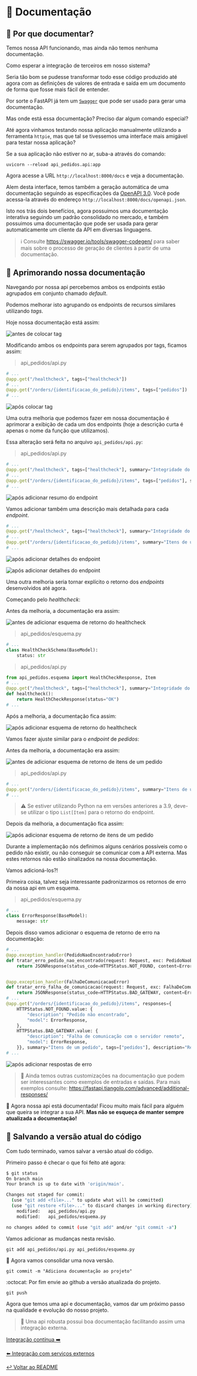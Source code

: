 # 📜 Documentação

## 📖 Por que documentar?

Temos nossa API funcionando, mas ainda não temos nenhuma documentação.

Como esperar a integração de terceiros em nosso sistema?

Seria tão bom se pudesse transformar todo esse código produzido até agora com as definições de valores de entrada e saída em um documento de forma que fosse mais fácil de entender.

Por sorte o FastAPI já tem um [`Swagger`](https://fastapi.tiangolo.com/tutorial/swagger-ui/) que pode ser usado para gerar uma documentação.

Mas onde está essa documentação? Preciso dar algum comando especial?

Até agora vinhamos testando nossa aplicação manualmente utilizando a ferramenta `httpie`, mas que tal se tivessemos uma interface mais amigável para testar nossa aplicação?

Se a sua aplicação não estiver no ar, suba-a através do comando:

```
uvicorn --reload api_pedidos.api:app
```

Agora acesse a URL `http://localhost:8000/docs` e veja a documentação.

Alem desta interface, temos também a geração automática de uma documentação seguindo as especificações da [OpenAPI 3.0](https://swagger.io/specification/). Você pode acessa-la através do endereço `http://localhost:8000/docs/openapi.json`.

Isto nos trás dois benefícios, agora possuimos uma documentação interativa seguindo um padrão consolidado no mercado, e também possuimos uma documentação que pode ser usada para gerar automaticamente um cliente da API em diversas linguagens.

> ℹ️ Consulte https://swagger.io/tools/swagger-codegen/ para saber mais sobre o processo de geração de clientes à partir de uma documentação.

## 📔 Aprimorando nossa documentação

Navegando por nossa api percebemos ambos os endpoints estão agrupados em conjunto chamado _default_.

Podemos melhorar isto agrupando os endpoints de recursos similares utilizando _tags_.

Hoje nossa documentação está assim:

![antes de colocar tag](imgs/antes_tag.png)

Modificando ambos os endpoints para serem agrupados por tags, ficamos assim:

> api_pedidos/api.py
```python
# ...
@app.get("/healthcheck", tags=["healthcheck"])
# ...
@app.get("/orders/{identificacao_do_pedido}/items", tags=["pedidos"])
# ...
```

![após colocar tag](imgs/apos_tag.png)

Uma outra melhoria que podemos fazer em nossa documentação  é aprimorar a exibição de cada um dos endpoints (hoje a descrição curta é apenas o nome da função que utilizamos).

Essa alteração será feita no arquivo `api_pedidos/api.py`:

> api_pedidos/api.py
```python
# ...
@app.get("/healthcheck", tags=["healthcheck"], summary="Integridade do sistema")
# ...
@app.get("/orders/{identificacao_do_pedido}/items", tags=["pedidos"], summary="Itens de um pedido")
# ...
```
![após adicionar resumo do endpoint](imgs/apos_sumario.png)


Vamos adicionar também uma descrição mais detalhada para cada _endpoint_.

```python
# ...
@app.get("/healthcheck", tags=["healthcheck"], summary="Integridade do sistema", description="Checa se o servidor está online")
# ...
@app.get("/orders/{identificacao_do_pedido}/items", summary="Itens de um pedido", tags=["pedidos"], description="Retorna todos os itens de um determinado pedido")
# ...
```
![após adicionar detalhes do endpoint](imgs/apos_descricao_1.png)

![após adicionar detalhes do endpoint](imgs/apos_descricao_2.png)

Uma outra melhoria seria tornar explícito o retorno dos _endpoints_ desenvolvidos até agora.

Começando pelo _healthcheck_:

Antes da melhoria, a documentação era assim:

![antes de adicionar esquema de retorno do healthcheck](imgs/antes_esquema_health.png)


> api_pedidos/esquema.py
```python
# ...
class HealthCheckSchema(BaseModel):
    status: str
```

> api_pedidos/api.py
```python
from api_pedidos.esquema import HealthCheckResponse, Item
# ...
@app.get("/healthcheck", tags=["healthcheck"], summary="Integridade do sistema", description="Checa se o servidor está online", response_model=HealthCheckResponse)
def healthcheck():
    return HealthCheckResponse(status="OK")
# ...
```

Após a melhoria, a documentação fica assim:

![após adicionar esquema de retorno do healthcheck](imgs/apos_esquema_health.png)

Vamos fazer ajuste similar para o _endpoint_ de _pedidos_:

Antes da melhoria, a documentação era assim:

![antes de adicionar esquema de retorno de itens de um pedido](imgs/antes_esquema_itens.png)

> api_pedidos/api.py
```python
# ...
@app.get("/orders/{identificacao_do_pedido}/items", summary="Itens de um pedido", tags=["pedidos"], description="Retorna todos os itens de um determinado pedido", response_model=list[Item])
# ... 
```

> ⚠️ Se estiver utilizando Python na em versões anteriores a 3.9, deve-se utilizar o tipo `List[Item]` para o retorno do endpoint.

Depois da melhoria, a documentação fica assim:

![após adicionar esquema de retorno de itens de um pedido](imgs/apos_esquema_itens.png)

Durante a implementação nós definimos alguns cenários possíveis como o pedido não existir, ou não conseguir se comunicar com a API externa. Mas estes retornos não estão sinalizados na nossa documentação.

Vamos adicioná-los?!

Primeira coisa, talvez seja interessante padronizarmos os retornos de erro da nossa api em um esquema.

> api_pedidos/esquema.py
```python
# ...
class ErrorResponse(BaseModel):
    message: str
```

Depois disso vamos adicionar o esquema de retorno de erro na documentação:

```python
# ...
@app.exception_handler(PedidoNaoEncontradoError)
def tratar_erro_pedido_nao_encontrado(request: Request, exc: PedidoNaoEncontradoError):
    return JSONResponse(status_code=HTTPStatus.NOT_FOUND, content=ErrorResponse(message="Pedido não encontrado"))


@app.exception_handler(FalhaDeComunicacaoError)
def tratar_erro_falha_de_comunicacao(request: Request, exc: FalhaDeComunicacaoError):
    return JSONResponse(status_code=HTTPStatus.BAD_GATEWAY, content=ErrorResponse(message="Falha de comunicação com o servidor remoto"))
# ...
@app.get("/orders/{identificacao_do_pedido}/items", responses={
    HTTPStatus.NOT_FOUND.value: {
        "description": "Pedido não encontrado",
        "model": ErrorResponse,
    },
    HTTPStatus.BAD_GATEWAY.value: {
        "description": "Falha de comunicação com o servidor remoto",
        "model": ErrorResponse,
    }}, summary="Itens de um pedido", tags=["pedidos"], description="Retorna todos os itens de um determinado pedido", response_model=list[Item])
# ...
```

![após adicionar respostas de erro](imgs/respostas_de_erro.png)

> 💁 Ainda temos outras customizações na documentação que podem ser interessantes como exemplos de entradas e saídas. Para mais exemplos consulte: https://fastapi.tiangolo.com/advanced/additional-responses/

🥳 Agora nossa api está documentada! Ficou muito mais fácil para alguém que queira se integrar a sua API. **Mas não se esqueça de manter sempre atualizada a documentação!**

## 💾 Salvando a versão atual do código

Com tudo terminado, vamos salvar a versão atual do código.

Primeiro passo é checar o que foi feito até agora:

```bash
$ git status
On branch main
Your branch is up to date with 'origin/main'.

Changes not staged for commit:
  (use "git add <file>..." to update what will be committed)
  (use "git restore <file>..." to discard changes in working directory)
	modified:   api_pedidos/api.py
	modified:   api_pedidos/esquema.py

no changes added to commit (use "git add" and/or "git commit -a")
```

Vamos adicionar as mudanças nesta revisão.

`git add api_pedidos/api.py api_pedidos/esquema.py`


💾 Agora vamos consolidar uma nova versão.

`git commit -m "Adiciona documentação ao projeto"`

:octocat: Por fim envie ao github a versão atualizada do projeto.

`git push`

Agora que temos uma api e documentação, vamos dar um próximo passo na qualidade e evolução do nosso projeto.

> 🐂 Uma api robusta possui boa documentação facilitando assim uma integração externa.

[Integração contínua ➡️](continua.md)

[⬅️ Integração com serviços externos](externos.md)

[↩️ Voltar ao README ](README.md)